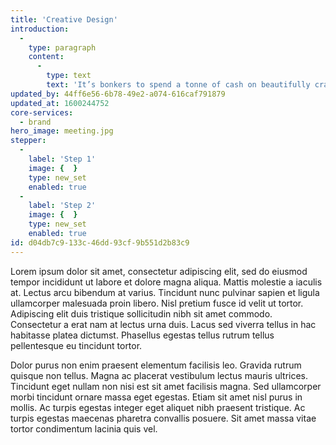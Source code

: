 ```yaml
---
title: 'Creative Design'
introduction:
  -
    type: paragraph
    content:
      -
        type: text
        text: 'It’s bonkers to spend a tonne of cash on beautifully crafted marketing, only to find out it looks exactly the same as your competitors. That’s why we always look at your problem from a new angle, so we can give you that little something you didn’t realise you needed.'
updated_by: 44ff6e56-6b78-49e2-a074-616caf791879
updated_at: 1600244752
core-services:
  - brand
hero_image: meeting.jpg
stepper:
  -
    label: 'Step 1'
    image: {  }
    type: new_set
    enabled: true
  -
    label: 'Step 2'
    image: {  }
    type: new_set
    enabled: true
id: d04db7c9-133c-46dd-93cf-9b551d2b83c9
---
```

Lorem ipsum dolor sit amet, consectetur adipiscing elit, sed do eiusmod tempor incididunt ut labore et dolore magna aliqua. Mattis molestie a iaculis at. Lectus arcu bibendum at varius. Tincidunt nunc pulvinar sapien et ligula ullamcorper malesuada proin libero. Nisl pretium fusce id velit ut tortor. Adipiscing elit duis tristique sollicitudin nibh sit amet commodo. Consectetur a erat nam at lectus urna duis. Lacus sed viverra tellus in hac habitasse platea dictumst. Phasellus egestas tellus rutrum tellus pellentesque eu tincidunt tortor. 





Dolor purus non enim praesent elementum facilisis leo. Gravida rutrum quisque non tellus. Magna ac placerat vestibulum lectus mauris ultrices. Tincidunt eget nullam non nisi est sit amet facilisis magna. Sed ullamcorper morbi tincidunt ornare massa eget egestas. Etiam sit amet nisl purus in mollis. Ac turpis egestas integer eget aliquet nibh praesent tristique. Ac turpis egestas maecenas pharetra convallis posuere. Sit amet massa vitae tortor condimentum lacinia quis vel.